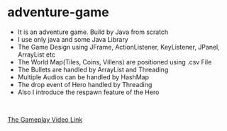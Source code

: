 # adventure-game
<ul>
  <li>It is an adventure game. Build by Java from scratch</li>
  <li>I use only java and some Java Library</li>
  <li>The Game Design using JFrame, ActionListener, KeyListener, JPanel, ArrayList etc</li>
  <li>The World Map(Tiles, Coins, Villens) are positioned using .csv File</li>
  <li>The Bullets are handled by ArrayList and Threading</li>
  <li>Multiple Audios can be handled by HashMap</li>
  <li>The drop event of Hero handled by Threading</li>
  <li>Also I introduce the respawn feature of the Hero</li>
</ul>
<br>


<a href="https://youtu.be/_kVNpkfXRQg">The Gameplay Video Link</a>
